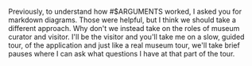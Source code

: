 Previously, to understand how #$ARGUMENTS worked, I asked you for markdown diagrams. Those were helpful, but I think we should take a different approach. Why don't we instead take on the roles of museum curator and visitor. I'll be the visitor and you'll take me on a slow, guided tour, of the application and just like a real museum tour, we'll take brief pauses where I can ask what questions I have at that part of the tour.
